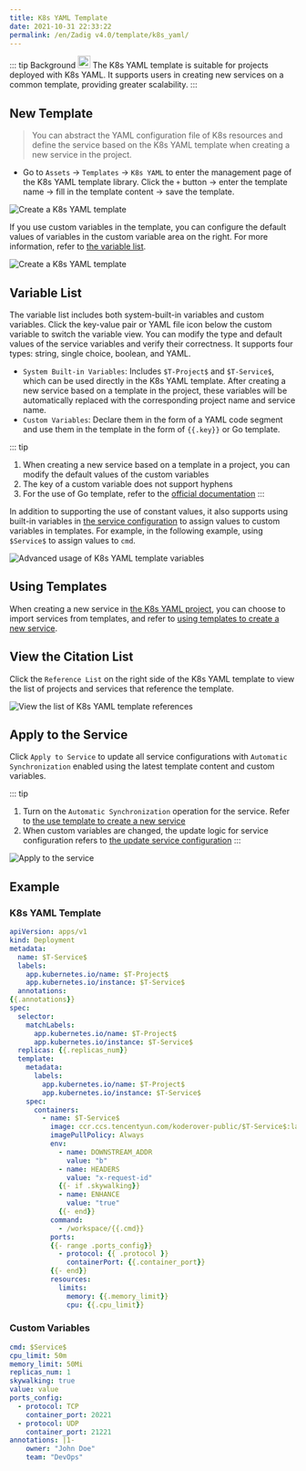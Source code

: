 ```yaml
---
title: K8s YAML Template
date: 2021-10-31 22:33:22
permalink: /en/Zadig v4.0/template/k8s_yaml/
---
```


::: tip Background
<img style="width:22px; height:22px" src="../../../../_images/k8s.svg"></img> The K8s YAML template is suitable for projects deployed with K8s YAML. It supports users in creating new services on a common template, providing greater scalability.
:::

## New Template

> You can abstract the YAML configuration file of K8s resources and define the service based on the K8s YAML template when creating a new service in the project.

- Go to `Assets` → `Templates` → `K8s YAML` to enter the management page of the K8s YAML template library. Click the `+` button → enter the template name → fill in the template content → save the template.

![Create a K8s YAML template](../../../../_images/create_k8s_yaml_template.png)

If you use custom variables in the template, you can configure the default values of variables in the custom variable area on the right. For more information, refer to [the variable list](#variable-list).

![Create a K8s YAML template](../../../../_images/create_k8s_yaml_template_1.png)

## Variable List

The variable list includes both system-built-in variables and custom variables. Click the key-value pair or YAML file icon below the custom variable to switch the variable view. You can modify the type and default values of the service variables and verify their correctness. It supports four types: string, single choice, boolean, and YAML.

- `System Built-in Variables`: Includes `$T-Project$` and `$T-Service$`, which can be used directly in the K8s YAML template. After creating a new service based on a template in the project, these variables will be automatically replaced with the corresponding project name and service name.
- `Custom Variables`: Declare them in the form of a YAML code segment and use them in the template in the form of <span v-pre>`{{.key}}`</span> or Go template.

::: tip
1. When creating a new service based on a template in a project, you can modify the default values of the custom variables
2. The key of a custom variable does not support hyphens
3. For the use of Go template, refer to the [official documentation](https://pkg.go.dev/text/template#hdr-Examples)
:::

In addition to supporting the use of constant values, it also supports using built-in variables in [the service configuration](/en/Zadig%20v4.0/project/service/k8s/#variables-configuration) to assign values to custom variables in templates. For example, in the following example, using `$Service$` to assign values to `cmd`.

![Advanced usage of K8s YAML template variables](../../../../_images/furtuer_usage_of_variables_in_k8s_yaml_template.png)

## Using Templates
When creating a new service in [the K8s YAML project](/en/Zadig%20v4.0/project/k8s-yaml/), you can choose to import services from templates, and refer to [using templates to create a new service](/en/Zadig%20v4.0/project/service/k8s/#create-a-new-service).

## View the Citation List

Click the `Reference List` on the right side of the K8s YAML template to view the list of projects and services that reference the template.

![View the list of K8s YAML template references](../../../../_images/show_k8s_yaml_template_ref.png)

## Apply to the Service

Click `Apply to Service` to update all service configurations with `Automatic Synchronization` enabled using the latest template content and custom variables.

::: tip
1. Turn on the `Automatic Synchronization` operation for the service. Refer to [the use template to create a new service](/en/Zadig%20v4.0/project/service/k8s/#create-a-new-service)
2. When custom variables are changed, the update logic for service configuration refers to [the update service configuration](/en/Zadig%20v4.0/project/service/k8s/#update-a-service-using-a-new-template)
:::

![Apply to the service](../../../../_images/apply_k8s_template_to_service.png)

## Example

### K8s YAML Template

```YAML
apiVersion: apps/v1
kind: Deployment
metadata:
  name: $T-Service$
  labels:
    app.kubernetes.io/name: $T-Project$
    app.kubernetes.io/instance: $T-Service$
  annotations:
{{.annotations}}
spec:
  selector:
    matchLabels:
      app.kubernetes.io/name: $T-Project$
      app.kubernetes.io/instance: $T-Service$
  replicas: {{.replicas_num}}
  template:
    metadata:
      labels:
        app.kubernetes.io/name: $T-Project$
        app.kubernetes.io/instance: $T-Service$
    spec:
      containers:
        - name: $T-Service$
          image: ccr.ccs.tencentyun.com/koderover-public/$T-Service$:latest
          imagePullPolicy: Always
          env:
            - name: DOWNSTREAM_ADDR
              value: "b"
            - name: HEADERS
              value: "x-request-id"
            {{- if .skywalking}}
            - name: ENHANCE
              value: "true"
            {{- end}}
          command:
            - /workspace/{{.cmd}}
          ports:
          {{- range .ports_config}}
            - protocol: {{ .protocol }}
              containerPort: {{.container_port}}
          {{- end}}
          resources:
            limits:
              memory: {{.memory_limit}}
              cpu: {{.cpu_limit}}
```

### Custom Variables

```yaml
cmd: $Service$
cpu_limit: 50m
memory_limit: 50Mi
replicas_num: 1
skywalking: true
value: value
ports_config:
  - protocol: TCP
    container_port: 20221
  - protocol: UDP
    container_port: 21221
annotations: |1-
    owner: "John Doe"
    team: "DevOps"
```
